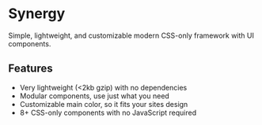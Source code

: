 # Synergy

Simple, lightweight, and customizable modern CSS-only framework with UI components.

## Features

- Very lightweight (<2kb gzip) with no dependencies
- Modular components, use just what you need
- Customizable main color, so it fits your sites design
- 8+ CSS-only components with no JavaScript required
